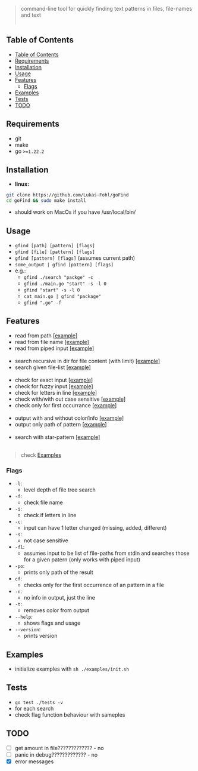 > command-line tool for quickly finding text patterns in files, file-names and text
<br></br>
## Table of Contents
- [Table of Contents](#table-of-contents)
- [Requirements](#requirements)
- [Installation](#installation)
- [Usage](#usage)
- [Features](#features)
  - [Flags](#flags)
- [Examples](#examples)
- [Tests](#tests)
- [TODO](#todo)

## Requirements
 - git
 - make
 - go `>=1.22.2`

## Installation
 - **linux:**
```bash
git clone https://github.com/Lukas-Fohl/goFind
cd goFind && sudo make install
```
 - should work on MacOs if you have /usr/local/bin/

## Usage
 - `gfind [path] [pattern] [flags]`
 - `gfind [file] [pattern] [flags]`
 - `gfind [pattern] [flags]` (assumes current path)
 - `some_output | gfind [pattern] [flags]`
 - e.g.:
   - `gfind ./search "packge" -c`
   - `gfind ./main.go "start" -s -l 0`
   - `gfind "start" -s -l 0`
   - `cat main.go | gfind "package"`
   - `gfind ".go" -f`

## Features
 - read from path [[example]](./examples/basicFind.sh)
 - read from file name [[example]](./examples/basicFind.sh)
 - read from piped input [[example]](./examples/pipedFind.sh)
<br></br>
 - search recursive in dir for file content (with limit) [[example]](./examples/levelFind.sh)
 - search given file-list [[example]](./examples/fileList.sh)
<br></br>
 - check for exact input [[example]](./examples/basicFind.sh)
 - check for fuzzy input [[example]](./examples/fuzzyFind.sh)
 - check for letters in line [[example]](./examples/letterFind.sh)
 - check with/with out case sensitive [[example]](./examples/caseFind.sh)
 - check only for first occurrance [[example]](./examples/checkFirst.sh)
<br></br>
- output with and without color/info [[example]](./examples/noOutputFind.sh)
- output only path of pattern [[example]](./examples/pathOnly.sh)
<br></br>
- search with star-pattern [[example]](./examples/pattern.sh)
<br></br>
> check [Examples](#examples)

### Flags
  - `-l`:
    - level depth of file tree search
  - `-f`:
    - check file name
  - `-i`:
    - check if letters in line
  - `-c`:
    - input can have 1 letter changed (missing, added, different)
  - `-s`:
    - not case sensitive
  - `-fl`:
    - assumes input to be list of file-paths from stdin and searches those for a given patern (only works with piped input)
  - `-po`:
    - prints only path of the result
  - `cf`:
    - checks only for the first occurrence of an pattern in a file
  - `-n`:
    - no info in output, just the line
  - `-t`:
    - removes color from output
  - `--help`:
    - shows flags and usage
  - `--version`:
    - prints version

## Examples
 - initialize examples with `sh ./examples/init.sh`

## Tests
 - `go test ./tests -v`
 - for each search
 - check flag function behaviour with sameples

## TODO
 - [ ] get amount in file????????????? - no
 - [ ] panic in debug????????????? - no
 - [x] error messages
